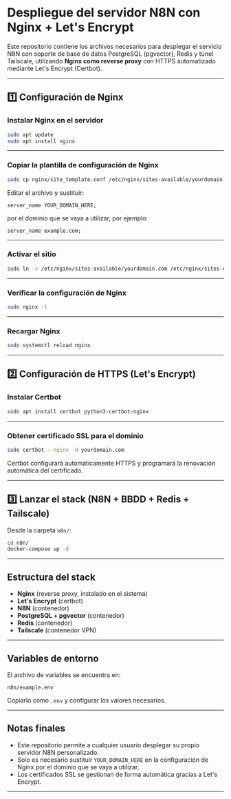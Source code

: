 # Despliegue del servidor N8N con Nginx + Let's Encrypt

Este repositorio contiene los archivos necesarios para desplegar el servicio N8N con soporte de base de datos PostgreSQL (pgvector), Redis y túnel Tailscale, utilizando **Nginx como reverse proxy** con HTTPS automatizado mediante Let's Encrypt (Certbot).

---

## 1️⃣ Configuración de Nginx

### Instalar Nginx en el servidor

```bash
sudo apt update
sudo apt install nginx
```

---

### Copiar la plantilla de configuración de Nginx

```bash
sudo cp nginx/site_template.conf /etc/nginx/sites-available/yourdomain.com
```

Editar el archivo y sustituir:

```nginx
server_name YOUR_DOMAIN_HERE;
```

por el dominio que se vaya a utilizar, por ejemplo:

```nginx
server_name example.com;
```

---

### Activar el sitio

```bash
sudo ln -s /etc/nginx/sites-available/yourdomain.com /etc/nginx/sites-enabled/
```

---

### Verificar la configuración de Nginx

```bash
sudo nginx -t
```

---

### Recargar Nginx

```bash
sudo systemctl reload nginx
```

---

## 2️⃣ Configuración de HTTPS (Let's Encrypt)

### Instalar Certbot

```bash
sudo apt install certbot python3-certbot-nginx
```

---

### Obtener certificado SSL para el dominio

```bash
sudo certbot --nginx -d yourdomain.com
```

Certbot configurará automáticamente HTTPS y programará la renovación automática del certificado.

---

## 3️⃣ Lanzar el stack (N8N + BBDD + Redis + Tailscale)

Desde la carpeta `n8n/`:

```bash
cd n8n/
docker-compose up -d
```

---

## Estructura del stack

- **Nginx** (reverse proxy, instalado en el sistema)
- **Let's Encrypt** (certbot)
- **N8N** (contenedor)
- **PostgreSQL + pgvector** (contenedor)
- **Redis** (contenedor)
- **Tailscale** (contenedor VPN)

---

## Variables de entorno

El archivo de variables se encuentra en:

```
n8n/example.env
```

Copiarlo como `.env` y configurar los valores necesarios.

---

## Notas finales

- Este repositorio permite a cualquier usuario desplegar su propio servidor N8N personalizado.
- Solo es necesario sustituir `YOUR_DOMAIN_HERE` en la configuración de Nginx por el dominio que se vaya a utilizar.
- Los certificados SSL se gestionan de forma automática gracias a Let's Encrypt.

---

